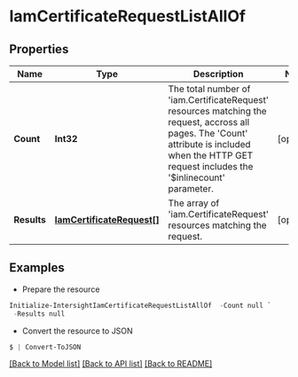 # IamCertificateRequestListAllOf
## Properties

Name | Type | Description | Notes
------------ | ------------- | ------------- | -------------
**Count** | **Int32** | The total number of &#39;iam.CertificateRequest&#39; resources matching the request, accross all pages. The &#39;Count&#39; attribute is included when the HTTP GET request includes the &#39;$inlinecount&#39; parameter. | [optional] 
**Results** | [**IamCertificateRequest[]**](IamCertificateRequest.md) | The array of &#39;iam.CertificateRequest&#39; resources matching the request. | [optional] 

## Examples

- Prepare the resource
```powershell
Initialize-IntersightIamCertificateRequestListAllOf  -Count null `
 -Results null
```

- Convert the resource to JSON
```powershell
$ | Convert-ToJSON
```

[[Back to Model list]](../README.md#documentation-for-models) [[Back to API list]](../README.md#documentation-for-api-endpoints) [[Back to README]](../README.md)

